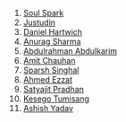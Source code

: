 <!--
To add your name to the repository contributors, Use this template below:
[Your Name Goes Here]( http://Your Github Link ) 
-->
1. [Soul Spark](https://github.com/soulspark666)
2. [Justudin](https://github.com/justudin)
3. [Daniel Hartwich](https://github.com/dhartwich1991)
4. [Anurag Sharma](https://github.com/aedorado)
5. [Abdulrahman Abdulkarim](https://github.com/AbdulDroid)
6. [Amit Chauhan](https://github.com/me-singh)
7. [Sparsh Singhal](https://github.com/sparsh1999)
8. [Ahmed Ezzat](https://github.com/AhmedMaghawry)
9. [Satyajit Pradhan](https://github.com/Satyajiit)
10. [Kesego Tumisang](https://github.com/kesegotumisang)
11. [Ashish Yadav](https://github.com/ay3524)
